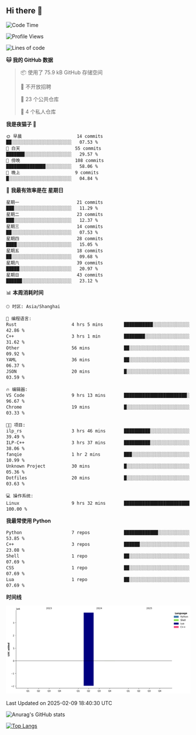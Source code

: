 ## Hi there 👋

<!--
**ZeroMapleQvQ/ZeroMapleQvQ** is a ✨ _special_ ✨ repository because its `README.md` (this file) appears on your GitHub profile.

Here are some ideas to get you started:

- 🔭 I’m currently working on ...
- 🌱 I’m currently learning ...
- 👯 I’m looking to collaborate on ...
- 🤔 I’m looking for help with ...
- 💬 Ask me about ...
- 📫 How to reach me: ...
- 😄 Pronouns: ...
- ⚡ Fun fact: ...
-->

<!--START_SECTION:waka-->
![Code Time](http://img.shields.io/badge/Code%20Time-9%20hrs%2032%20mins-blue)

![Profile Views](http://img.shields.io/badge/%E4%B8%AA%E4%BA%BA%E8%B5%84%E6%96%99%E8%A7%82%E7%9C%8B%E6%AC%A1%E6%95%B0-58-blue)

![Lines of code](https://img.shields.io/badge/%E4%BB%8E%E3%80%8CHello%20World%E3%80%8D%E8%B5%B7%E6%88%91%E5%B7%B2%E7%BB%8F%E5%86%99%E4%BA%86-3.8%20million%20%E8%A1%8C%E4%BB%A3%E7%A0%81-blue)

**🐱 我的 GitHub 数据** 

> 📦  使用了 75.9 kB GitHub 存储空间 
 > 
> 🚫 不开放招聘
 > 
> 📜 23 个公共仓库 
 > 
> 🔑 4 个私人仓库 
 > 
**我是夜猫子 🦉** 

```text
🌞 早晨                     14 commits          ██░░░░░░░░░░░░░░░░░░░░░░░   07.53 % 
🌆 白天                     55 commits          ███████░░░░░░░░░░░░░░░░░░   29.57 % 
🌃 傍晚                     108 commits         ███████████████░░░░░░░░░░   58.06 % 
🌙 晚上                     9 commits           █░░░░░░░░░░░░░░░░░░░░░░░░   04.84 % 
```
📅 **我最有效率是在 星期日** 

```text
星期一                      21 commits          ███░░░░░░░░░░░░░░░░░░░░░░   11.29 % 
星期二                      23 commits          ███░░░░░░░░░░░░░░░░░░░░░░   12.37 % 
星期三                      14 commits          ██░░░░░░░░░░░░░░░░░░░░░░░   07.53 % 
星期四                      28 commits          ████░░░░░░░░░░░░░░░░░░░░░   15.05 % 
星期五                      18 commits          ██░░░░░░░░░░░░░░░░░░░░░░░   09.68 % 
星期六                      39 commits          █████░░░░░░░░░░░░░░░░░░░░   20.97 % 
星期日                      43 commits          ██████░░░░░░░░░░░░░░░░░░░   23.12 % 
```


📊 **本周消耗时间** 

```text
🕑︎ 时区: Asia/Shanghai

💬 编程语言: 
Rust                     4 hrs 5 mins        ███████████░░░░░░░░░░░░░░   42.86 % 
C++                      3 hrs 1 min         ████████░░░░░░░░░░░░░░░░░   31.62 % 
Other                    56 mins             ██░░░░░░░░░░░░░░░░░░░░░░░   09.92 % 
YAML                     36 mins             ██░░░░░░░░░░░░░░░░░░░░░░░   06.37 % 
JSON                     20 mins             █░░░░░░░░░░░░░░░░░░░░░░░░   03.59 % 

🔥 编辑器: 
VS Code                  9 hrs 13 mins       ████████████████████████░   96.67 % 
Chrome                   19 mins             █░░░░░░░░░░░░░░░░░░░░░░░░   03.33 % 

🐱‍💻 项目: 
ilp_rs                   3 hrs 46 mins       ██████████░░░░░░░░░░░░░░░   39.49 % 
ILP-C++                  3 hrs 37 mins       ██████████░░░░░░░░░░░░░░░   38.06 % 
fanqie                   1 hr 2 mins         ███░░░░░░░░░░░░░░░░░░░░░░   10.99 % 
Unknown Project          30 mins             █░░░░░░░░░░░░░░░░░░░░░░░░   05.36 % 
Dotfiles                 20 mins             █░░░░░░░░░░░░░░░░░░░░░░░░   03.63 % 

💻 操作系统: 
Linux                    9 hrs 32 mins       █████████████████████████   100.00 % 
```

**我最常使用 Python** 

```text
Python                   7 repos             █████████████░░░░░░░░░░░░   53.85 % 
C++                      3 repos             ██████░░░░░░░░░░░░░░░░░░░   23.08 % 
Shell                    1 repo              ██░░░░░░░░░░░░░░░░░░░░░░░   07.69 % 
CSS                      1 repo              ██░░░░░░░░░░░░░░░░░░░░░░░   07.69 % 
Lua                      1 repo              ██░░░░░░░░░░░░░░░░░░░░░░░   07.69 % 
```



**时间线**

![Lines of Code chart](https://raw.githubusercontent.com/bkctwy/bkctwy/main/assets/bar_graph.png)


 Last Updated on 2025-02-09 18:40:30 UTC
<!--END_SECTION:waka-->


![Anurag's GitHub stats](https://grs.bkctwy.tech/api?username=bkctwy&theme=dracula&show_icons=true)


[![Top Langs](https://grs.bkctwy.tech/api/top-langs/?username=bkctwy&layout=compact&theme=dracula)](https://github.com/anuraghazra/github-readme-stats)
